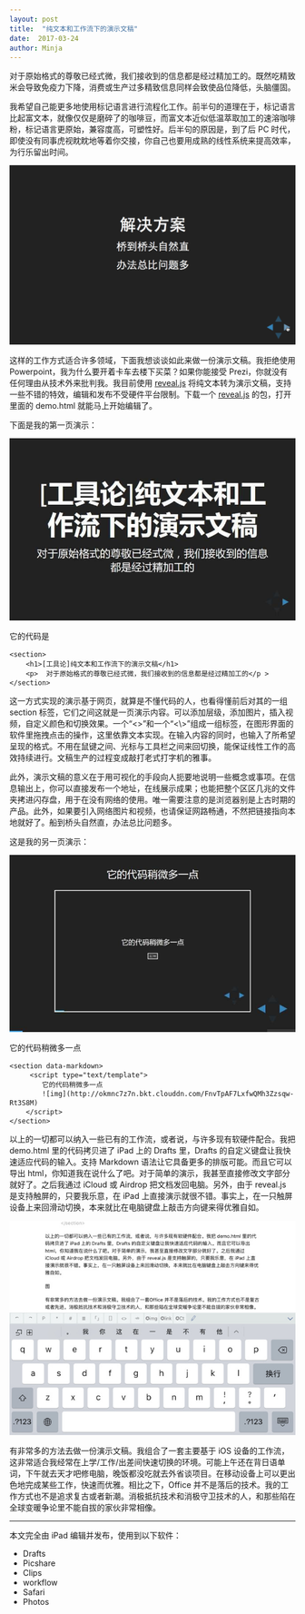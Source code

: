 ```yaml
---
layout: post
title:  "纯文本和工作流下的演示文稿"
date:  2017-03-24
author: Minja
---
```


对于原始格式的尊敬已经式微，我们接收到的信息都是经过精加工的。既然吃精致米会导致免疫力下降，消费或生产过多精致信息同样会致使品位降低，头脑僵固。

我希望自己能更多地使用标记语言进行流程化工作。前半句的道理在于，标记语言比起富文本，就像仅仅是磨碎了的咖啡豆，而富文本近似低温萃取加工的速溶咖啡粉，标记语言更原始，兼容度高，可塑性好。后半句的原因是，到了后 PC 时代，即使没有同事虎视眈眈地等着你交接，你自己也要用成熟的线性系统来提高效率，为行乐留出时间。

![title](006tNc79gy1fhgugxhnn1g30sh0huh15.gif)

这样的工作方式适合许多领域，下面我想谈谈如此来做一份演示文稿。我拒绝使用 Powerpoint，我为什么要开着卡车去楼下买菜？如果你能接受 Prezi，你就没有任何理由从技术外来批判我。我目前使用 [reveal.js](http://lab.hakim.se/reveal-js/#/) 将纯文本转为演示文稿，支持一些不错的特效，编辑和发布不受硬件平台限制。下载一个 [reveal.js](http://lab.hakim.se/reveal-js/#/) 的包，打开里面的 demo.html 就能马上开始编辑了。

下面是我的第一页演示：

![title](006tNc79gy1fhguh4peikj30m80e63z3.jpg)

它的代码是

```
<section>
	<h1>[工具论]纯文本和工作流下的演示文稿</h1>
	<p>  对于原始格式的尊敬已经式微，我们接收到的信息都是经过精加工的</p >
</section>
```

这一方式实现的演示基于网页，就算是不懂代码的人，也看得懂前后对其的一组 section 标签，它们之间这就是一页演示内容。可以添加层级，添加图片，插入视频，自定义颜色和切换效果。一个“<>”和一个“<\\>”组成一组标签，在图形界面的软件里拖拽点击的操作，这里依靠文本实现。在输入内容的同时，也输入了所希望呈现的格式。不用在鼠键之间、光标与工具栏之间来回切换，能保证线性工作的高效持续进行。文稿生产的过程变成敲打老式打字机的雅事。

此外，演示文稿的意义在于用可视化的手段向人扼要地说明一些概念或事项。在信息输出上，你可以直接发布一个地址，在线展示成果；也能把整个区区几兆的文件夹拷进闪存盘，用于在没有网络的使用。唯一需要注意的是浏览器别是上古时期的产品。此外，如果要引入网络图片和视频，也请保证网路畅通，不然把链接指向本地就好了。船到桥头自然直，办法总比问题多。

这是我的另一页演示：

![title](006tNc79gy1fhguhaz8i1j30m80dr74a.jpg)

它的代码稍微多一点

```
<section data-markdown>
	 <script type="text/template">
		它的代码稍微多一点
		![img](http://okmnc7z7n.bkt.clouddn.com/FnvTpAF7LxfwQMh3Zzsqw-Rt3S8M)
	</script>
</section>
```
以上的一切都可以纳入一些已有的工作流，或者说，与许多现有软硬件配合。我把 demo.html 里的代码拷贝进了 iPad 上的 Drafts 里，Drafts 的自定义键盘让我快速适应代码的输入。支持 Markdown 语法让它具备更多的排版可能。而且它可以导出 html，你知道我在说什么了吧。对于简单的演示，我甚至直接修改文字部分就好了。之后我通过 iCloud 或 Airdrop 把文档发回电脑。另外，由于 reveal.js 是支持触屏的，只要我乐意，在 iPad 上直接演示就很不错。事实上，在一只触屏设备上来回滑动切换，本来就比在电脑键盘上敲击方向键来得优雅自如。

![title](006tNc79gy1fhguhklfgqj30hs0dcjui.jpg)

有非常多的方法去做一份演示文稿。我组合了一套主要基于 iOS 设备的工作流，这非常适合我经常在上学/工作/出差间快速切换的环境。可能上午还在背日语单词，下午就去天才吧修电脑，晚饭都没吃就去外省谈项目。在移动设备上可以更出色地完成某些工作，快速而优雅。相比之下，Office 并不是落后的技术。我的工作方式也不是追求复古或者新潮。消极抵抗技术和消极守卫技术的人，和那些陷在全球变暖争论里不能自拔的家伙非常相像。

****

本文完全由 iPad 编辑并发布，使用到以下软件：

* Drafts
* Picshare
* Clips
* workflow
* Safari
* Photos